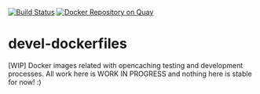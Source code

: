 [![Build Status](https://travis-ci.org/opencaching/devel-dockerfiles.svg?branch=master)](https://travis-ci.org/opencaching/devel-dockerfiles) [![Docker Repository on Quay](https://quay.io/repository/opencaching/opencaching-database/status "Docker Repository on Quay")](https://quay.io/repository/opencaching/opencaching-database)

# devel-dockerfiles
[WIP] Docker images related with opencaching testing and development processes.
All work here is WORK IN PROGRESS and nothing here is stable for now! :) 
